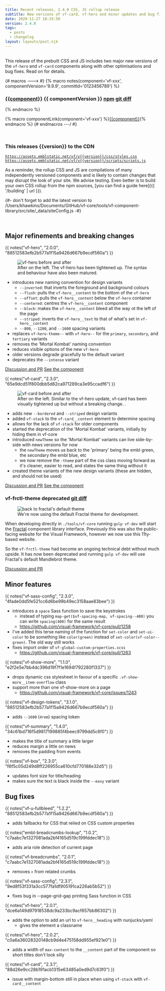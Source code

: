 ```yaml
---
title: Recent releases, 2.4.0 CSS, JS rollup release
subtitle: New versions of vf-card, vf-hero and minor updates and bug fixes
date: 2020-11-27 18:33:50
version: 2.4.0
tags:
  - posts
  - changelog
layout: layouts/post.njk
---
```


<br/>This release of the prebuilt CSS and JS includes two major new versions of the `vf-hero` and `vf-card` components along with other optimisations and bug fixes. Read on for details.

{# macros ---> #}
{% macro notes(component='vf-xxx', componentVersion='9.9.9', commitId='0123456789') %}

### [{{component}}](https://latest.visual-framework.dev/components/{{component}}/) <span class="vf-badge">{{ componentVersion }}</span> <a href="https://www.npmjs.com/package/@visual-framework/{{component}}/v/{{componentVersion}}" class="vf-badge">npm</a> <a href="https://github.com/visual-framework/vf-core/commit/{{commitId}}" class="vf-badge">git diff</a>

{% endmacro %}

{% macro componentLink(component='vf-xxx') %}[{{component}}](https://latest.visual-framework.dev/components/{{component}}/){% endmacro %}
{# endmacros ---/ #}

<section class="vf-u-fullbleed vf-u-background-color-ui--grey--light"><br/>
<article class="vf-box vf-box-theme--primary vf-box--easy">
<h3 class="vf-box__heading">
This releases {{version}} to the CDN
</h3>
<div class="vf-box__text">

[`https://assets.emblstatic.net/vf/v{{version}}/css/styles.css`](https://assets.emblstatic.net/vf/v{{version}}/css/styles.css) <br/>
[`https://assets.emblstatic.net/vf/v{{version}}/scripts/scripts.js`](https://assets.emblstatic.net/vf/v{{version}}/scripts/scripts.js)

As a reminder, the rollup CSS and JS are compilations of many independently versioned components and is likely to contain changes that may disrupt the look of your site. We advise testing. Even better is to build your own CSS rollup from the npm sources, [you can find a guide here]({{ '/building' | url }}).

{#- don't forget to add the latest version to /Users/khawkins/Documents/GitHub/vf-core/tools/vf-component-library/src/site/_data/siteConfig.js -#}

</div>
</article><br/>
</section>

## Major refinements and breaking changes


{{ notes("vf-hero", "2.0.0", "88512583efb2b577a1f15a9426d667b9ecdf560a") }}

<figure class="vf-figure">
  <img class="vf-figure__image" src="https://acxngcvroo.cloudimg.io/v7/https://www.embl.org/files/wp-content/uploads/vf-hero-before-after.jpg" alt="vf-hero before and after" loading="lazy">
  <figcaption class="vf-figure__caption">After on the left. The vf-hero has been tightened up. The syntax and behaviour have also been matured.</figcaption>
</figure>

* introduces new naming convention for design variants
  * `--inverted`: that inverts the foreground and background colours
  * `--flush`: pulls the `vf-hero__content` to the bottom of the `vf-hero`
  * `--offset`: pulls the `vf-hero__content` below the `vf-hero` container
  * `--centered`: centres the `vf-hero__content` component
  * `--block`: makes the `vf-hero__content` bleed all the way ot the left of the page
  * `--striped`: inverts the `vf-hero__text` to that of what's set in `vf-hero__content`
  * `--800`, `--1200`, and `--1600` spacing variants
* replaces `vf-hero-theme--` with `vf-hero--` for the `primary`, `secondary`, and `tertiary` variants
* removes the 'Mortal Kombat' naming convention
* reduces visible options of the new `vf-hero`
* older versions degrade gracefully to the default variant
* deprecates the `--intense` variant

<a href="https://github.com/visual-framework/vf-core/pull/1219" class="vf-button vf-button--primary vf-button--sm">Discussion and PR</a> <a href="{{'/components/vf-hero' | url }}" class="vf-button vf-button--tertiary vf-button--sm">See the component</a>


{{ notes("vf-card", "2.3.0", "65e9dcd51f800dbb5d82ca971289ca3e95ccadf6") }}

<figure class="vf-figure">
  <img class="vf-figure__image" src="https://acxngcvroo.cloudimg.io/v7/https://www.embl.org/files/wp-content/uploads/vf-card-before-after.jpg" alt="vf-card before and after" loading="lazy">
  <figcaption class="vf-figure__caption">After on the left. Similar to the vf-hero update, vf-card has been visually tightened up but without a breaking change. .</figcaption>
</figure>

* adds new `--bordered` and `--striped` design variants
* added `vf-stack` to the `vf-card__content` element to determine spacing
* allows for the lack of `vf-stack` for older components
* started the deprecation of the 'Mortal Kombat' variants, initially by hiding them in vf-core
* introduced `newTheme` so the 'Mortal Kombat' variants can live side-by-side with news versions for now
  * the `newTheme` moves us back to the 'primary' being the embl green, the secondary the embl blue, etc
  * we now remove the `-theme` part of the css class moving forward as it's cleaner, easier to read, and states the same thing without it
* created theme variants of the new design variants (these are hidden, and should not be used)

<a href="https://github.com/visual-framework/vf-core/pull/1255" class="vf-button vf-button--primary vf-button--sm">Discussion and PR</a> <a href="{{'/components/vf-card' | url }}" class="vf-button vf-button--tertiary vf-button--sm">See the component</a>


### vf-frctl-theme <span class="vf-badge">deprecated</span> <a href="https://github.com/visual-framework/vf-core/commit/a6e14b2643c6434e75dc339d1f99fec3c7ea90ff" class="vf-badge">git diff</a>

<figure class="vf-figure">
  <img class="vf-figure__image" src="https://acxngcvroo.cloudimg.io/v7/https://www.embl.org/files/wp-content/uploads/vf-back-to-fractal-theme.jpg" alt="back to fractal's default theme" loading="lazy">
  <figcaption class="vf-figure__caption">We're now using the default Fractal theme for development.</figcaption>
</figure>

When developing directly in `./tools/vf-core` running `gulp vf-dev` will start the [Fractal](https://fractal.build/) component library interface. Previously this was also the public-facing website for the Visual Framework, however we now use this 11ty-based website.

So the `vf-frctl-theme` had become an ongoing technical debt without much upside. It has now been deprecated and running `gulp vf-dev` will use Fractal's default Mandlebrot theme.

<a href="https://github.com/visual-framework/vf-core/pull/1262" class="vf-button vf-button--primary vf-button--sm">Discussion and PR</a>

## Minor features

{{ notes("vf-sass-config", "2.3.0", "4fade0dd5fe521cc6d6be99b49ec3158aae83bee") }}

* introduces a `space` Sass function to save the keystrokes
  * instead of typing `map-get($vf-spacing-map, vf-spacing--400)` you can write `spacing(400)` for the same result
  * https://github.com/visual-framework/vf-core/pull/1258
* I've added this terse naming of the function for `set-color` and `set-ui-color` to be something like `color(green)` instead of `set-color(vf-color--green)`. The old way still works
* fixes import order of `vf-global-custom-properties.scss`
  * https://github.com/visual-framework/vf-core/pull/1263

{{ notes("vf-show-more", "1.1.0", "e2f2e5e7bb4dc396d19f7f1e1694f792280f1337") }}

* drops dynamic css stylesheet in favour of a specific `.vf-show-more__item-overflow` class
* support more than one vf-show-more on a page
  * https://github.com/visual-framework/vf-core/issues/1243

{{ notes("vf-design-tokens", "3.1.0", "88512583efb2b577a1f15a9426d667b9ecdf560a") }}

* adds `--1600` (`4rem`) spacing token

{{ notes("vf-summary", "1.4.0", "34c61bd716f5d9817199885f4beec9799dd5c6f0") }}

* makes the title of summary a little larger
* reduces margin a little on news
* removes the padding from events

{{ notes("vf-box", "2.3.0", "f6f5c05d249d8ff226955ca610cfd770188e32d5") }}

* updates font size for title/heading
* makes sure the text is black inside the `--easy` variant

## Bug fixes

{{ notes("vf-u-fullbleed", "1.2.2", "88512583efb2b577a1f15a9426d667b9ecdf560a") }}

* adds fallbacks for CSS that relied on CSS custom properties

{{ notes("embl-breadcrumbs-lookup", "1.0.2", "c7aabc7e1327081ada2bf4165d519c199fddec18") }}

* adds aria role detection of current page

{{ notes("vf-breadcrumbs", "2.0.1", "c7aabc7e1327081ada2bf4165d519c199fddec18") }}

* removes `>` from related crumbs

{{ notes("vf-sass-config", "2.3.1", "9ed8f53f331a3cc577fa1df905191ca226ab5b52") }}

* fixes bug in --page-grid-gap printing Sass function in CSS

{{ notes("vf-hero", "2.0.1", "dce6a149d97918538dc9a233bc9acf657bb86302") }}

* adds the option to add an url to `vf-hero__heading` with nunjucks/yaml
  * gives the element a classname

{{ notes("vf-hero", "2.0.2", "c0a6a36028320148cb9d4e475158dd955ef921e0") }}

* adds a width of `max-content` to the `__content` part of the component so short titles don't look silly

{{ notes("vf-card", "2.3.1", "88d26e9cc28b191acb1315e63485a0ed9d7c63f0") }}

* issue with margin-bottom still in place when using `vf-stack` with `vf-card__content`



